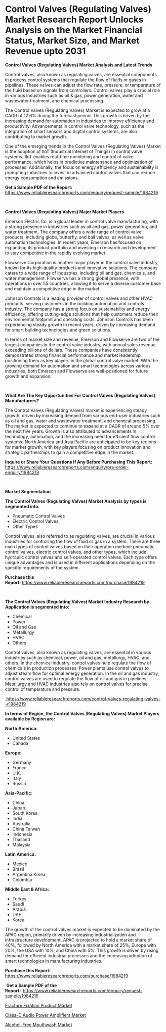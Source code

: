 <p><h1>Control Valves (Regulating Valves) Market Research Report Unlocks Analysis on the Market Financial Status, Market Size, and Market Revenue upto 2031</h1></p><p><strong>Control Valves (Regulating Valves) Market Analysis and Latest Trends</strong></p>
<p><p>Control valves, also known as regulating valves, are essential components in process control systems that regulate the flow of fluids or gases in pipelines. These valves can adjust the flow rate, pressure, or temperature of the fluid based on signals from controllers. Control valves play a crucial role in various industries such as oil & gas, power generation, water and wastewater treatment, and chemical processing.</p><p>The Control Valves (Regulating Valves) Market is expected to grow at a CAGR of 12.6% during the forecast period. This growth is driven by the increasing demand for automation in industries to improve efficiency and productivity. Advancements in control valve technology, such as the integration of smart sensors and digital control systems, are also contributing to market growth.</p><p>One of the emerging trends in the Control Valves (Regulating Valves) Market is the adoption of IIoT (Industrial Internet of Things) in control valve systems. IIoT enables real-time monitoring and control of valve performance, which helps in predictive maintenance and optimization of processes. Additionally, the focus on energy efficiency and sustainability is prompting industries to invest in advanced control valves that can reduce energy consumption and emissions.</p></p>
<p><strong>Get a Sample PDF of the Report:&nbsp;</strong> <a href="https://www.reliableresearchreports.com/enquiry/request-sample/1984219">https://www.reliableresearchreports.com/enquiry/request-sample/1984219</a></p>
<p>&nbsp;</p>
<p><strong>Control Valves (Regulating Valves) Major Market Players</strong></p>
<p><p>Emerson Electric Co. is a global leader in control valve manufacturing, with a strong presence in industries such as oil and gas, power generation, and water treatment. The company offers a wide range of control valve products, including globe, butterfly, and ball valves, as well as valve automation technologies. In recent years, Emerson has focused on expanding its product portfolio and investing in research and development to stay competitive in the rapidly evolving market.</p><p>Flowserve Corporation is another major player in the control valve industry, known for its high-quality products and innovative solutions. The company caters to a wide range of industries, including oil and gas, chemicals, and water management. Flowserve has a strong global presence, with operations in over 55 countries, allowing it to serve a diverse customer base and maintain a competitive edge in the market.</p><p>Johnson Controls is a leading provider of control valves and other HVAC products, serving customers in the building automation and controls industry. The company has a strong focus on sustainability and energy efficiency, offering cutting-edge solutions that help customers reduce their environmental footprint and operating costs. Johnson Controls has been experiencing steady growth in recent years, driven by increasing demand for smart building technologies and green solutions.</p><p>In terms of market size and revenue, Emerson and Flowserve are two of the largest companies in the control valve industry, with annual sales revenue exceeding billions of dollars. These companies have consistently demonstrated strong financial performance and market leadership, positioning them as key players in the global control valve market. With the growing demand for automation and smart technologies across various industries, both Emerson and Flowserve are well-positioned for future growth and expansion.</p></p>
<p>&nbsp;</p>
<p><strong>What Are The Key Opportunities For Control Valves (Regulating Valves) Manufacturers?</strong></p>
<p><p>The Control Valves (Regulating Valves) market is experiencing steady growth, driven by increasing demand from various end-user industries such as oil and gas, water and wastewater treatment, and chemical processing. The market is expected to continue to expand at a CAGR of around 5% over the next five years. Growth is also attributed to advancements in technology, automation, and the increasing need for efficient flow control systems. North America and Asia Pacific are anticipated to be key regions for market growth, with key players focusing on product innovation and strategic partnerships to gain a competitive edge in the market.</p></p>
<p><strong>Inquire or Share Your Questions If Any Before Purchasing This Report:</strong> <a href="https://www.reliableresearchreports.com/enquiry/pre-order-enquiry/1984219">https://www.reliableresearchreports.com/enquiry/pre-order-enquiry/1984219</a></p>
<p>&nbsp;</p>
<p><strong>Market Segmentation</strong></p>
<p><strong>The Control Valves (Regulating Valves) Market Analysis by types is segmented into:</strong></p>
<p><ul><li>Pneumatic Control Valves</li><li>Electric Control Valves</li><li>Other Types</li></ul></p>
<p><p>Control valves, also referred to as regulating valves, are crucial in various industries for controlling the flow of fluid or gas in a system. There are three main types of control valves based on their operation method: pneumatic control valves, electric control valves, and other types, which include hydraulic control valves and self-operated control valves. Each type offers unique advantages and is used in different applications depending on the specific requirements of the system.</p></p>
<p><strong>Purchase this Report:&nbsp;</strong><a href="https://www.reliableresearchreports.com/purchase/1984219">https://www.reliableresearchreports.com/purchase/1984219</a></p>
<p>&nbsp;</p>
<p><strong>The Control Valves (Regulating Valves) Market Industry Research by Application is segmented into:</strong></p>
<p><ul><li>Chemical</li><li>Power</li><li>Oil and Gas</li><li>Metallurgy</li><li>HVAC</li><li>Others</li></ul></p>
<p><p>Control valves, also known as regulating valves, are essential in various industries such as chemical, power, oil and gas, metallurgy, HVAC, and others. In the chemical industry, control valves help regulate the flow of chemicals in production processes. Power plants use control valves to adjust steam flow for optimal energy generation. In the oil and gas industry, control valves are used to regulate the flow of oil and gas in pipelines. Metallurgy and HVAC industries also rely on control valves for precise control of temperature and pressure.</p></p>
<p><a href="https://www.reliableresearchreports.com/control-valves-regulating-valves--r1984219">&nbsp;https://www.reliableresearchreports.com/control-valves-regulating-valves--r1984219</a></p>
<p><strong>In terms of Region, the Control Valves (Regulating Valves) Market Players available by Region are:</strong></p>
<p>
    <p> <strong> North America: </strong>
        <ul>
            <li>United States</li>
            <li>Canada</li>
        </ul>
        </p> 
    <p> <strong> Europe: </strong>
        <ul>
            <li>Germany</li>
            <li>France</li>
            <li>U.K.</li>
            <li>Italy</li>
            <li>Russia</li>
        </ul>
        </p> 
    <p> <strong> Asia-Pacific: </strong>
        <ul>
            <li>China</li>
            <li>Japan</li>
            <li>South Korea</li>
            <li>India</li>
            <li>Australia</li>
            <li>China Taiwan</li>
            <li>Indonesia</li>
            <li>Thailand</li>
            <li>Malaysia</li>
        </ul>
        </p> 
    <p> <strong> Latin America: </strong>
        <ul>
            <li>Mexico</li>
            <li>Brazil</li>
            <li>Argentina Korea</li>
            <li>Colombia</li>
        </ul>
        </p> 
    <p> <strong> Middle East & Africa: </strong>
        <ul>
            <li>Turkey</li>
            <li>Saudi</li>
            <li>Arabia</li>
            <li>UAE</li>
            <li>Korea</li>
        </ul>
    </p>
    </p>
<p><p>The growth of the control valves market is expected to be dominated by the APAC region, primarily driven by increasing industrialization and infrastructure development. APAC is projected to hold a market share of 40%, followed by North America with a market share of 25%, Europe with 20%, the USA with 10%, and China with 5%. This growth is driven by rising demand for efficient industrial processes and the increasing adoption of smart technologies in manufacturing industries.</p></p>
<p><strong>Purchase this Report: </strong><a href="https://www.reliableresearchreports.com/purchase/1984219">https://www.reliableresearchreports.com/purchase/1984219</a></p>
<p>&nbsp;<strong>Get a Sample PDF of the Report:&nbsp;&nbsp;</strong><a href="https://www.reliableresearchreports.com/enquiry/request-sample/1984219">https://www.reliableresearchreports.com/enquiry/request-sample/1984219</a></p>
<p><strong></strong></p>
<p><p><a href="https://www.linkedin.com/pulse/insights-fracture-fixation-product-market-size-which-expanding-6tmye">Fracture Fixation Product Market</a></p><p><a href="https://www.linkedin.com/pulse/global-class-d-audio-power-amplifiers-market-status-2024-2031-6am0e">Class-D Audio Power Amplifiers Market</a></p><p><a href="https://www.linkedin.com/pulse/global-alcohol-free-mouthwash-market-sector-types-applications-ixbjf?trackingId=WPh%2F1OrAdw0GnhncLk48oQ%3D%3D">Alcohol-Free Mouthwash Market</a></p></p>